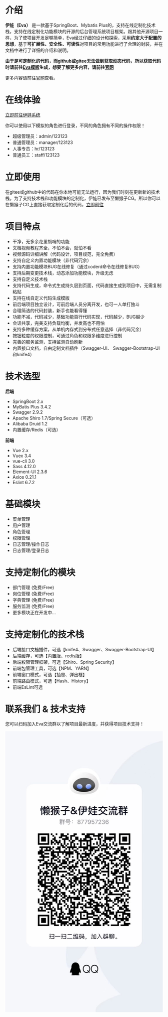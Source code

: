 # 介绍

**伊娃（Eva）** 是一款基于SpringBoot、Mybatis Plus的，支持在线定制化技术栈，支持在线定制化功能模块的开源的后台管理系统项目框架。跟其他开源项目一样，为了使项目开发足够简单，Eva经过仔细的设计和探索，采用**约定大于配置的思想**，基于**可扩展性、安全性、可读性**对项目的常用功能进行了合理的封装，并在文档中进行了详细的介绍和说明。

**由于是可定制化的代码，而github或gitee无法做到获取动态代码，所以获取代码时请前往[Eva模版](http://coderd.adjustrd.com/template/308/default)生成，想要了解更多内容，请前往[官网](http://eva.adjustrd.com/)**

更多内容请前往[官网](http://eva.adjustrd.com/)查看。

# 在线体验

[立即前往伊娃系统](http://119.3.126.64:10086/)

你可以使用以下模拟的角色进行登录，不同的角色拥有不同的操作权限！

- 超级管理员：admin/123123
- 普通管理员：manager/123123
- 人事专员：hr/123123
- 普通员工：staff/123123

# 立即使用
在gitee或github中的代码在你本地可能无法运行，因为我们时刻在更新新的技术栈。为了支持技术栈和功能模块的定制化，伊娃已发布至懒猴子CG。所以你可以在懒猴子CG上直接获取定制化后的代码，[立即前往](http://coderd.adjustrd.com/template/308/default)

# 项目特点

- 干净，无多余花里胡哨的功能
- 文档视频教程齐全，不怕不会，就怕不看
- 视频源码详细讲解（代码设计，项目规范，完全免费）
- 支持自定义内置功能模块（非代码冗余）
- 支持内置功能模块BUG在线修复（通过coderd命令在线修复BUG）
- 支持后期变更技术栈，动态添加功能模块，升级无虑
- 支持自定义技术栈
- 支持代码生成，命令式生成持久层到页面，代码直接生成到项目中，无需复制粘贴
- 支持在线自定义代码生成模版
- 前后端项目独立设计，可前后端人员分离开发，也可一人单打独斗
- 合理简洁的代码封装，新手也能看得懂
- 功能不减，代码减少，基础功能百行代码实现，代码越少，BUG越少
- 会话共享，完美支持负载均衡，并发高也不用怕
- 支持多种缓存方案，从单机内存式到分布式任意选择（非代码冗余）
- 按钮粒度的权限控制，可通过角色和权限多维度进行控制
- 完善的服务监测，支持监测自动刷新
- 内置接口文档，自由定制文档插件（Swagger-UI、   Swagger-Bootstrap-UI和knife4）

# 技术选型
**后端**
- SpringBoot 2.x
- MyBatis Plus 3.4.2
- Swagger 2.9.2
- Apache Shiro 1.7/Spring Secure（可选）
- Alibaba Druid 1.2
- 内置缓存/Redis（可选）

**前端**
- Vue 2.x
- Vuex 3.4
- vue-cli 3.0
- Sass 4.12.0
- Element-UI 2.3.6
- Axios 0.21.1
- Eslint 6.7.2

# 基础模块
- 菜单管理
- 用户管理
- 角色管理
- 权限管理
- 日志管理/操作日志
- 日志管理/登录日志

# 支持定制化的模块

- 部门管理 (免费/Free)
- 岗位管理 (免费/Free)
- 字典管理 (免费/Free)
- 服务监测 (免费/Free)
- 更多模块正在开发中...

# 支持定制化的技术栈

- 后端接口文档插件，可选【knife4、Swagger、Swagger-Bootstrap-UI】
- 后端缓存，可选【内置版、redis版】
- 后端权限管理框架，可选【Shiro、Spring Security】
- 前端包管理工具，可选【NPM、YARN】
- 前端窗口模式，可选【抽屉、弹出框】
- 前端路由模式，可选【Hash、History】
- 前端EsLint可选

# 联系我们 & 技术支持

您可以扫码加入Eva交流群以了解项目最新进度，并获得项目技术支持！

![/qq.png](/eva-front/src/assets/images/qq.jpeg)
